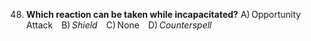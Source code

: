 48. **Which reaction can be taken while **incapacitated**?**
    A) Opportunity Attack B) *Shield* C) None D) *Counterspell*
